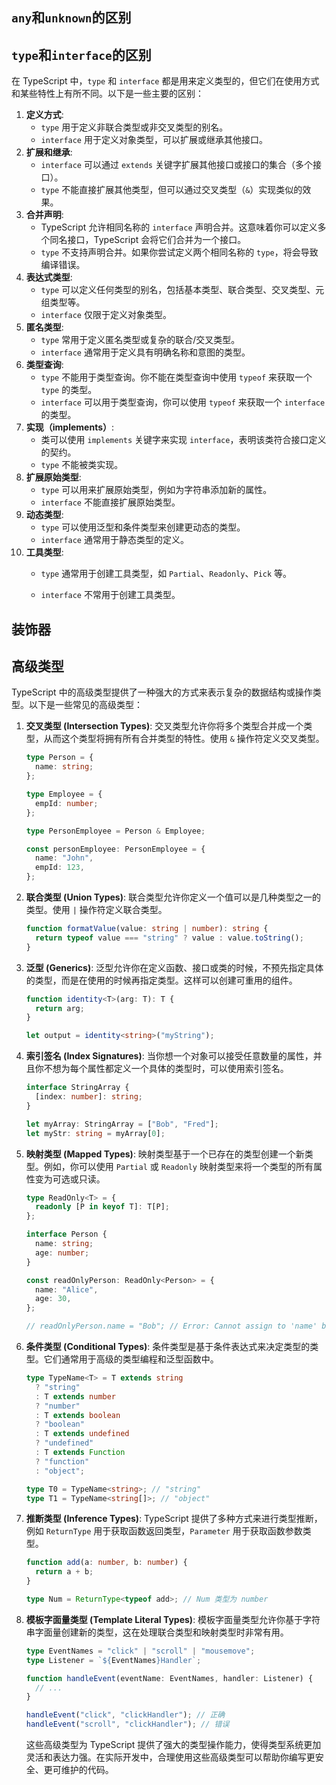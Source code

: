 ## `any`和`unknown`的区别

## `type`和`interface`的区别

在 TypeScript 中，`type` 和 `interface` 都是用来定义类型的，但它们在使用方式和某些特性上有所不同。以下是一些主要的区别：

1. **定义方式**:
   - `type` 用于定义非联合类型或非交叉类型的别名。
   - `interface` 用于定义对象类型，可以扩展或继承其他接口。
2. **扩展和继承**:
   - `interface` 可以通过 `extends` 关键字扩展其他接口或接口的集合（多个接口）。
   - `type` 不能直接扩展其他类型，但可以通过交叉类型（`&`）实现类似的效果。
3. **合并声明**:
   - TypeScript 允许相同名称的 `interface` 声明合并。这意味着你可以定义多个同名接口，TypeScript 会将它们合并为一个接口。
   - `type` 不支持声明合并。如果你尝试定义两个相同名称的 `type`，将会导致编译错误。
4. **表达式类型**:
   - `type` 可以定义任何类型的别名，包括基本类型、联合类型、交叉类型、元组类型等。
   - `interface` 仅限于定义对象类型。
5. **匿名类型**:
   - `type` 常用于定义匿名类型或复杂的联合/交叉类型。
   - `interface` 通常用于定义具有明确名称和意图的类型。
6. **类型查询**:
   - `type` 不能用于类型查询。你不能在类型查询中使用 `typeof` 来获取一个 `type` 的类型。
   - `interface` 可以用于类型查询，你可以使用 `typeof` 来获取一个 `interface` 的类型。
7. **实现（implements）**:
   - 类可以使用 `implements` 关键字来实现 `interface`，表明该类符合接口定义的契约。
   - `type` 不能被类实现。
8. **扩展原始类型**:
   - `type` 可以用来扩展原始类型，例如为字符串添加新的属性。
   - `interface` 不能直接扩展原始类型。
9. **动态类型**:
   - `type` 可以使用泛型和条件类型来创建更动态的类型。
   - `interface` 通常用于静态类型的定义。
10. **工具类型**:
    - `type` 通常用于创建工具类型，如 `Partial`、`Readonly`、`Pick` 等。
    
    - `interface` 不常用于创建工具类型。

## 装饰器

## 高级类型

TypeScript 中的高级类型提供了一种强大的方式来表示复杂的数据结构或操作类型。以下是一些常见的高级类型：

1. **交叉类型 (Intersection Types)**:
   交叉类型允许你将多个类型合并成一个类型，从而这个类型将拥有所有合并类型的特性。使用 `&` 操作符定义交叉类型。
   
   ```typescript
   type Person = {
     name: string;
   };
   
   type Employee = {
     empId: number;
   };
   
   type PersonEmployee = Person & Employee;
   
   const personEmployee: PersonEmployee = {
     name: "John",
     empId: 123,
   };
   ```

2. **联合类型 (Union Types)**:
   联合类型允许你定义一个值可以是几种类型之一的类型。使用 `|` 操作符定义联合类型。
   
   ```typescript
   function formatValue(value: string | number): string {
     return typeof value === "string" ? value : value.toString();
   }
   ```

3. **泛型 (Generics)**:
   泛型允许你在定义函数、接口或类的时候，不预先指定具体的类型，而是在使用的时候再指定类型。这样可以创建可重用的组件。
   
   ```typescript
   function identity<T>(arg: T): T {
     return arg;
   }
   
   let output = identity<string>("myString");
   ```

4. **索引签名 (Index Signatures)**:
   当你想一个对象可以接受任意数量的属性，并且你不想为每个属性都定义一个具体的类型时，可以使用索引签名。
   
   ```typescript
   interface StringArray {
     [index: number]: string;
   }
   
   let myArray: StringArray = ["Bob", "Fred"];
   let myStr: string = myArray[0];
   ```

5. **映射类型 (Mapped Types)**:
   映射类型基于一个已存在的类型创建一个新类型。例如，你可以使用 `Partial` 或 `Readonly` 映射类型来将一个类型的所有属性变为可选或只读。
   
   ```typescript
   type ReadOnly<T> = {
     readonly [P in keyof T]: T[P];
   };
   
   interface Person {
     name: string;
     age: number;
   }
   
   const readOnlyPerson: ReadOnly<Person> = {
     name: "Alice",
     age: 30,
   };
   
   // readOnlyPerson.name = "Bob"; // Error: Cannot assign to 'name' because it is a read-only property.
   ```

6. **条件类型 (Conditional Types)**:
   条件类型是基于条件表达式来决定类型的类型。它们通常用于高级的类型编程和泛型函数中。
   
   ```typescript
   type TypeName<T> = T extends string
     ? "string"
     : T extends number
     ? "number"
     : T extends boolean
     ? "boolean"
     : T extends undefined
     ? "undefined"
     : T extends Function
     ? "function"
     : "object";
   
   type T0 = TypeName<string>; // "string"
   type T1 = TypeName<string[]>; // "object"
   ```

7. **推断类型 (Inference Types)**:
   TypeScript 提供了多种方式来进行类型推断，例如 `ReturnType` 用于获取函数返回类型，`Parameter` 用于获取函数参数类型。
   
   ```typescript
   function add(a: number, b: number) {
     return a + b;
   }
   
   type Num = ReturnType<typeof add>; // Num 类型为 number
   ```

8. **模板字面量类型 (Template Literal Types)**:
   模板字面量类型允许你基于字符串字面量创建新的类型，这在处理联合类型和映射类型时非常有用。
   
   ```typescript
   type EventNames = "click" | "scroll" | "mousemove";
   type Listener = `${EventNames}Handler`;
   
   function handleEvent(eventName: EventNames, handler: Listener) {
     // ...
   }
   
   handleEvent("click", "clickHandler"); // 正确
   handleEvent("scroll", "clickHandler"); // 错误
   ```
   
   这些高级类型为 TypeScript 提供了强大的类型操作能力，使得类型系统更加灵活和表达力强。在实际开发中，合理使用这些高级类型可以帮助你编写更安全、更可维护的代码。
